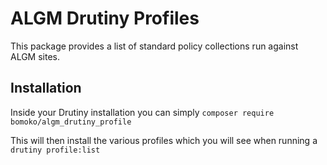 # ALGM Drutiny Profiles

This package provides a list of standard policy collections run against ALGM sites.

## Installation

Inside your Drutiny installation you can simply
`composer require bomoko/algm_drutiny_profile`

This will then install the various profiles which you will see when running a
`drutiny profile:list`
